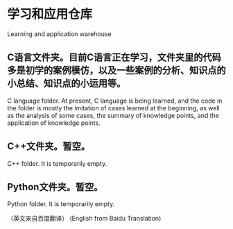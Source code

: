 # 学习和应用仓库
Learning and application warehouse

## C语言文件夹。目前C语言正在学习，文件夹里的代码多是初学的案例模仿，以及一些案例的分析、知识点的小总结、知识点的小运用等。
C language folder. At present, C language is being learned, and the code in the folder is mostly the imitation of cases learned at the beginning, as well as the analysis of some cases, the summary of knowledge points, and the application of knowledge points.

## C++文件夹。暂空。
C++ folder. It is temporarily empty.

## Python文件夹。暂空。
Python folder. It is temporarily empty.

（英文来自百度翻译）
(English from Baidu Translation)